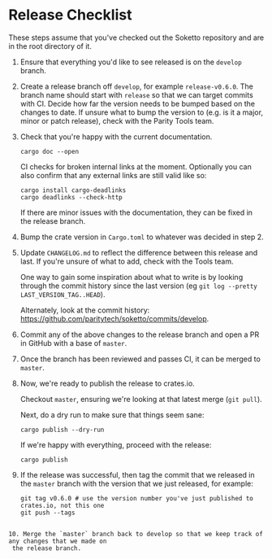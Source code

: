 # Release Checklist

These steps assume that you've checked out the Soketto repository and are in the root directory of it.

1.  Ensure that everything you'd like to see released is on the `develop` branch.

2.  Create a release branch off `develop`, for example `release-v0.6.0`. The branch name should start with `release`
    so that we can target commits with CI. Decide how far the version needs to be bumped based on the changes to date.
    If unsure what to bump the version to (e.g. is it a major, minor or patch release), check with the Parity Tools team.

3.  Check that you're happy with the current documentation.

    ```
    cargo doc --open
    ```

    CI checks for broken internal links at the moment. Optionally you can also confirm that any external links
    are still valid like so:

    ```
    cargo install cargo-deadlinks
    cargo deadlinks --check-http
    ```

    If there are minor issues with the documentation, they can be fixed in the release branch.

4.  Bump the crate version in `Cargo.toml` to whatever was decided in step 2.

5.  Update `CHANGELOG.md` to reflect the difference between this release and last. If you're unsure of
    what to add, check with the Tools team.

    One way to gain some inspiration about what to write is by looking through the commit history since
    the last version (eg `git log --pretty LAST_VERSION_TAG..HEAD`).

    Alternately, look at the commit history: https://github.com/paritytech/soketto/commits/develop.

6.  Commit any of the above changes to the release branch and open a PR in GitHub with a base of `master`.

7.  Once the branch has been reviewed and passes CI, it can be merged to `master`.

8.  Now, we're ready to publish the release to crates.io.

    Checkout `master`, ensuring we're looking at that latest merge (`git pull`).

    Next, do a dry run to make sure that things seem sane:
    ```
    cargo publish --dry-run
    ```

    If we're happy with everything, proceed with the release:
    ```
    cargo publish
    ```

9.  If the release was successful, then tag the commit that we released in the `master` branch with the
    version that we just released, for example:

    ```
    git tag v0.6.0 # use the version number you've just published to crates.io, not this one
    git push --tags
   ```

10. Merge the `master` branch back to develop so that we keep track of any changes that we made on
    the release branch.
